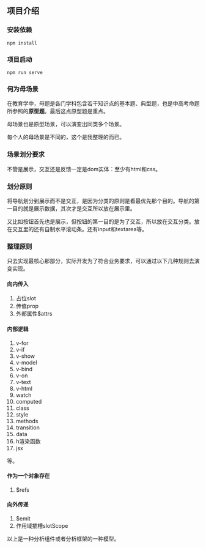 ## 项目介绍

### 安装依赖

```
npm install
```

### 项目启动

```
npm run serve
```
 
### 何为母场景

在教育学中，母题是各门学科包含若干知识点的基本题、典型题，也是中高考命题所参照的**原型题**。最后这点原型题是重点。

母场景也是原型场景，可以演变出同类多个场景。

每个人的母场景是不同的，这个是我整理的而已。

### 场景划分要求

不管是展示，交互还是反馈一定是dom实体：至少有html和css。

### 划分原则

将导航划分到展示而不是交互，是因为分类的原则是看最优先那个目的。导航的第一目的就是展示数据，其次才是交互所以放在展示里。

又比如按钮首先也是展示，但按钮的第一目的是为了交互，所以放在交互分类。放在交互里的还有自制水平滚动条。还有input和textarea等。

### 整理原则

只去实现最核心那部分，实际开发为了符合业务要求，可以通过以下几种规则去演变实现。


#### 向内传入

1. 占位slot
2. 传值prop
3. 外部属性$attrs


#### 内部逻辑

1. v-for
2. v-if
3. v-show
4. v-model
5. v-bind
6. v-on
7. v-text
8. v-html
9. watch
10. computed
11. class
12. style
13. methods
14. transition
15. data
16. h渲染函数
17. jsx


等。

#### 作为一个对象存在

1. $refs

#### 向外传递

1. $emit
2. 作用域插槽slotScope


以上是一种分析组件或者分析框架的一种模型。